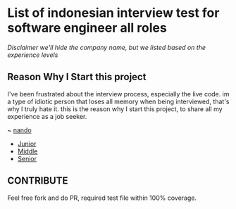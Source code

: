 # List of indonesian interview test for software engineer all roles
*Disclaimer we'll hide the company name, but we listed based on the experience levels*

## Reason Why I Start this project

I've been frustrated about the interview process, especially the live code.
im a type of idiotic person that loses all memory when being interviewed, that's why I truly hate it. this is the reason why I start this project, to share all my experience as a job seeker.

~ [nando](https://github.com/xxidbr9)

- [Junior](./junior)
- [Middle](./middle)
- [Senior](./senior)


## CONTRIBUTE
Feel free fork and do PR, required test file within 100% coverage.